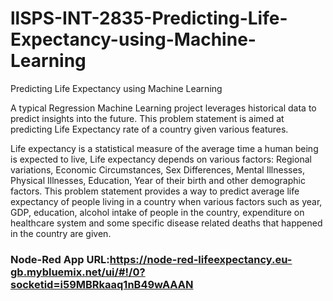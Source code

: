 # llSPS-INT-2835-Predicting-Life-Expectancy-using-Machine-Learning
Predicting Life Expectancy using Machine Learning

A typical Regression Machine Learning project leverages historical data to predict insights into the future. This problem statement is aimed at predicting Life Expectancy rate of a country given various features.

Life expectancy is a statistical measure of the average time a human being is expected to live, Life expectancy depends on various factors: Regional variations, Economic Circumstances, Sex Differences, Mental Illnesses, Physical Illnesses, Education, Year of their birth and other demographic factors. This problem statement provides a way to predict average life expectancy of people living in a country when various factors such as year, GDP, education, alcohol intake of people in the country, expenditure on healthcare system and some specific disease related deaths that happened in the country are given.

### Node-Red App URL:https://node-red-lifeexpectancy.eu-gb.mybluemix.net/ui/#!/0?socketid=i59MBRkaaq1nB49wAAAN
